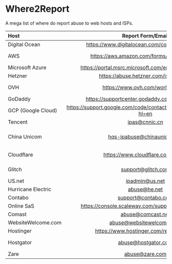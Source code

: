 # Where2Report
A mega list of where do report abuse to web hosts and ISPs.


| Host       | Report Form/Email     | Notes     |
| :------------- | :----------: | -----------: |
|  Digital Ocean | https://www.digitalocean.com/company/contact/   | Click "report abuse".   |
| AWS   | https://aws.amazon.com/forms/report-abuse | They also have an email at abuse@amazonaws.com |
|  Microsoft Azure | https://portal.msrc.microsoft.com/en-us/engage/cars  | They can respond very fast.   |
| Hetzner | https://abuse.hetzner.com/issues/new | Supports English and German |
| OVH | https://www.ovh.com/world/abuse/ | US site is here: https://us.ovhcloud.com/abuse/#!/ |
| GoDaddy | https://supportcenter.godaddy.com/AbuseReport | For hosting services |
| GCP (Google Cloud) | https://support.google.com/code/contact/cloud_platform_report?hl=en | Don't report Google Domains here |
| Tencent | ipas@cnnic.cn | Untested |
| China Unicom | hqs-ipabuse@chinaunicom.cn | Untested, may be unqiue to /8 block. Check WHOIS records for specifics. |
| Cloudflare | https://www.cloudflare.com/abuse | Note that Cloudflare is not a host, it is only a CDN. |
| Glitch | support@glitch.com | Project pages will often have a report abuse button |
| US.net | ipadmin@us.net | General contact email |
| Hurricane Electric | abuse@he.net | |
| Contabo | support@contabo.com | General contact email |
| Online SaS | https://console.scaleway.com/support/abuses/create | |
| Comast | abuse@comcast.net | |
| WebsiteWelcome.com | abuse@websitewelcome.com | |
| Hostinger | https://www.hostinger.com/report-abuse | |
| Hostgator | abuse@hostgator.com | Do not file abuse reports via live chat |
| Zare | abuse@zare.com | |
